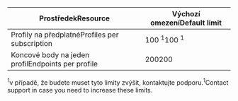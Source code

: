 | <span data-ttu-id="d6d69-101">Prostředek</span><span class="sxs-lookup"><span data-stu-id="d6d69-101">Resource</span></span> | <span data-ttu-id="d6d69-102">Výchozí omezení</span><span class="sxs-lookup"><span data-stu-id="d6d69-102">Default limit</span></span> |
| --- | --- |
| <span data-ttu-id="d6d69-103">Profily na předplatné</span><span class="sxs-lookup"><span data-stu-id="d6d69-103">Profiles per subscription</span></span> |<span data-ttu-id="d6d69-104">100 <sup>1</sup></span><span class="sxs-lookup"><span data-stu-id="d6d69-104">100 <sup>1</sup></span></span> |
| <span data-ttu-id="d6d69-105">Koncové body na jeden profil</span><span class="sxs-lookup"><span data-stu-id="d6d69-105">Endpoints per profile</span></span> |<span data-ttu-id="d6d69-106">200</span><span class="sxs-lookup"><span data-stu-id="d6d69-106">200</span></span> |

<span data-ttu-id="d6d69-107"><sup>1</sup>v případě, že budete muset tyto limity zvýšit, kontaktujte podporu.</span><span class="sxs-lookup"><span data-stu-id="d6d69-107"><sup>1</sup>Contact support in case you need to increase these limits.</span></span>

